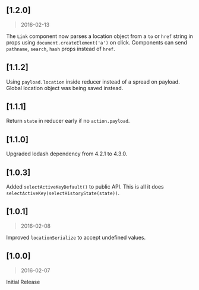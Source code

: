 ## [1.2.0]
> 2016-02-13

The `Link` component now parses a location object from a `to` or `href` string in props using `document.createElement('a')` on click. Components can send `pathname`, `search`, `hash` props instead of `href`.

## [1.1.2]

Using `payload.location` inside reducer instead of a spread on payload. Global location object was being saved instead.

## [1.1.1]

Return `state` in reducer early if no `action.payload`.

## [1.1.0]

Upgraded lodash dependency from 4.2.1 to 4.3.0.

## [1.0.3]

Added `selectActiveKeyDefault()` to public API. This is all it does `selectActiveKey(selectHistoryState(state))`.

## [1.0.1]
> 2016-02-08

Improved `locationSerialize` to accept undefined values.

## [1.0.0]
> 2016-02-07

Initial Release
